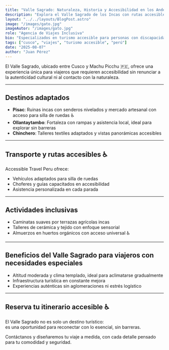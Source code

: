 ```yaml
---
title: "Valle Sagrado: Naturaleza, Historia y Accesibilidad en los Andes"
description: "Explora el Valle Sagrado de los Incas con rutas accesibles, experiencias culturales y paisajes que te conectan con lo esencial"
layout: "../../layouts/BlogPost.astro"
image: "/images/gato.jpg"
imageAutor: "/images/gato.jpg"
role: "Agencia de Viajes Inclusiva"
bio: "Especializados en turismo accesible para personas con discapacidad. Conectamos aventura y accesibilidad en todo el Perú."
tags: ["cusco", "viajes", "turismo accesible", "perú"]
date: "2025-08-07"
author: "Juan Pérez"
---
```


El Valle Sagrado, ubicado entre Cusco y Machu Picchu 🇵🇪, ofrece una experiencia única para viajeros que requieren accesibilidad sin renunciar a la autenticidad cultural ni al contacto con la naturaleza.


---
## **Destinos adaptados**

- **Pisac**: Ruinas incas con senderos nivelados y mercado artesanal con acceso para silla de ruedas ♿  
- **Ollantaytambo**: Fortaleza con rampas y asistencia local, ideal para explorar sin barreras  
- **Chinchero**: Talleres textiles adaptados y vistas panorámicas accesibles

---

## **Transporte y rutas accesibles ♿**

Accessible Travel Peru ofrece:

- Vehículos adaptados para silla de ruedas  
- Choferes y guías capacitados en accesibilidad  
- Asistencia personalizada en cada parada
---


## **Actividades inclusivas**

- Caminatas suaves por terrazas agrícolas incas  
- Talleres de cerámica y tejido con enfoque sensorial  
- Almuerzos en huertos orgánicos con acceso universal ♿

---

## **Beneficios del Valle Sagrado para viajeros con necesidades especiales**
- Altitud moderada y clima templado, ideal para aclimatarse gradualmente  
- Infraestructura turística en constante mejora  
- Experiencias auténticas sin aglomeraciones ni estrés logístico

---

## **Reserva tu itinerario accesible ♿**

El Valle Sagrado no es solo un destino turístico:  
es una oportunidad para reconectar con lo esencial, sin barreras.

Contáctanos y diseñaremos tu viaje a medida, con cada detalle pensado para tu comodidad y seguridad.
